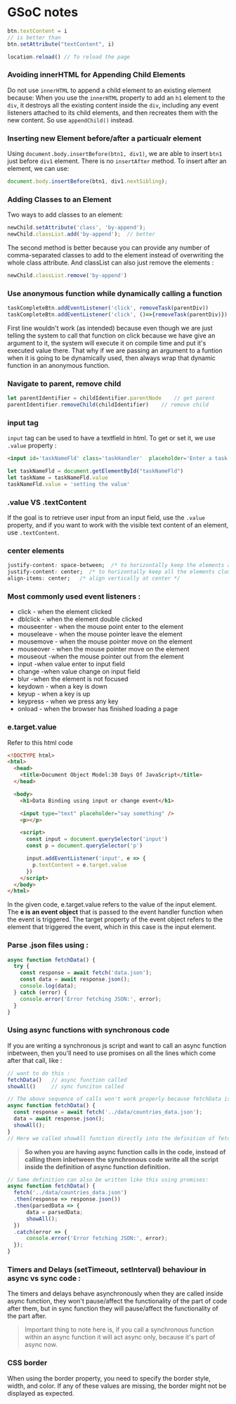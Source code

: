 # GSoC notes

```javascript
btn.textContent = i
// is better than 
btn.setAttribute("textContent", i)
```
```javascript
location.reload() // To reload the page
```


### Avoiding innerHTML for Appending Child Elements
Do not use `innerHTML` to append a child element to an existing element because:
When you use the `innerHTML` property to add an `h1` element to the `div`, 
it destroys all the existing content inside the `div`, 
including any event listeners attached to its child elements, and then recreates them with the new content.
So use `appendChild()` instead.


### Inserting new Element before/after a particualr element
Using `document.body.insertBefore(btn1, div1)`, we are able to insert `btn1` just before `div1` element.
There is no `insertAfter` method. To insert after an element, we can use:
```javascript
document.body.insertBefore(btn1, div1.nextSibling);
```


### Adding Classes to an Element
Two ways to add classes to an element:
```javascript
newChild.setAttribute('class', 'by-append');
newChild.classList.add('by-append');  // better
```
The second method is better because you can provide any number of comma-separated classes to add to the element instead of overwriting the whole class attribute. And classList can also just remove the elements :
```javascript
newChild.classList.remove('by-append')
```


### Use anonymous function while dynamically calling a function
```javascript
taskCompleteBtn.addEventListener('click', removeTask(parentDiv))
taskCompleteBtn.addEventListener('click', ()=>{removeTask(parentDiv)})
```
First line wouldn't work (as intended) because even though we are just telling the system to call that function on click because we have give an argument to it, the system will execute it on compile time and put it's executed value there. That why if we are passing an argument to a funtion when it is going to be dynamically used, then always wrap that dynamic function in an anonymous function.


### Navigate to parent, remove child
```javascript
let parentIdentifier = childIdentifier.parentNode    // get parent
parentIdentifier.removeChild(childIdentifier)    // remove child
```


### input tag
`input` tag can be used to have a textfield in html. To get or set it, we use `.value` property :
```html
<input id='taskNameFld' class='taskHandler'  placeholder='Enter a task...'>
```
```javascript
let taskNameFld = document.getElementById("taskNameFld")
let taskName = taskNameFld.value
taskNameFld.value = 'setting the value'
```


### .value VS .textContent
If the goal is to retrieve user input from an input field, use the `.value` property, and if you want to work with the visible text content of an element, use `.textContent`.


### center elements
```css
justify-content: space-between;  /* to horizontally keep the elements at same distance */
justify-content: center;  /* to horizontally keep all the elements clumped at center of parent */
align-items: center;   /* align vertically at center */
```


### Most commonly used event listeners :
- click - when the element clicked
- dblclick - when the element double clicked
- mouseenter - when the mouse point enter to the element
- mouseleave - when the mouse pointer leave the element
- mousemove - when the mouse pointer move on the element
- mouseover - when the mouse pointer move on the element
- mouseout -when the mouse pointer out from the element
- input -when value enter to input field
- change -when value change on input field
- blur -when the element is not focused
- keydown - when a key is down
- keyup - when a key is up
- keypress - when we press any key
- onload - when the browser has finished loading a page


### e.target.value
Refer to this html code
```html
<!DOCTYPE html>
<html>
  <head>
    <title>Document Object Model:30 Days Of JavaScript</title>
  </head>

  <body>
    <h1>Data Binding using input or change event</h1>

    <input type="text" placeholder="say something" />
    <p></p>

    <script>
      const input = document.querySelector('input')
      const p = document.querySelector('p')

      input.addEventListener('input', e => {
        p.textContent = e.target.value
      })
    </script>
  </body>
</html>
```
In the given code, e.target.value refers to the value of the input element. The **e is an event object** that is passed to the event handler function when the event is triggered. The target property of the event object refers to the element that triggered the event, which in this case is the input element.


### Parse .json files using :
```javascript
async function fetchData() {
  try {
    const response = await fetch('data.json');
    const data = await response.json();
    console.log(data);
  } catch (error) {
    console.error('Error fetching JSON:', error);
  }
}
```


### Using async functions with synchronous code
If you are writing a synchronous js script and want to call an async function inbetween, then you'll need to use promises on all the lines which come after that call, like :

```javascript
// want to do this :
fetchData()   // async function called
showAll()     // sync funciton called

// The above sequence of calls won't work properly because fetchData is async so it'll start running in the background and pass the execution to next lines and showAll will be called, and if showAll depends on the fetchData results then it'll give wrong outputs, so to resolve this issue we can do this :
async function fetchData() {
  const response = await fetch('../data/countries_data.json');
  data = await response.json();
  showAll();
}
// Here we called showAll function directly into the definition of fetchData itself
```

>**So when you are having async function calls in the code, instead of calling them inbetween the synchronous code write all the script inside the definition of async function definition.**

```javascript
// Same definition can also be written like this using promises:
async function fetchData() {
  fetch('../data/countries_data.json')
  .then(response => response.json())
  .then(parsedData => {
      data = parsedData;
      showAll();
  })
  .catch(error => {
      console.error('Error fetching JSON:', error);
  });
}
```


### Timers and Delays (setTimeout, setInterval) behaviour in async vs sync code :
The timers and delays behave asynchronously when they are called inside async function, they won't pause/affect the functionality of the part of code after them, but in sync function they will pause/affect the functionality of the part after.
> Important thing to note here is, if you call a synchronous function within an async function it will act async only, because it's part of async now.

### CSS border
When using the border property, you need to specify the border style, width, and color. If any of these values are missing, the border might not be displayed as expected.

